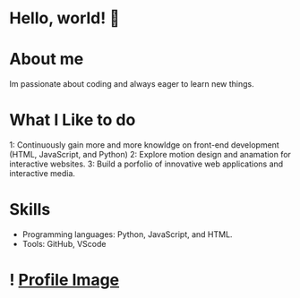 # Hello, world! 👋

# About me 
Im passionate about coding and always eager to learn new things.

# What I Like to do 
1: Continuously gain more and more knowldge on front-end development (HTML, JavaScript, and Python)
2: Explore motion design and anamation for interactive websites.
3: Build a porfolio of innovative web applications and interactive media. 

# Skills 
- Programming languages: Python, JavaScript, and HTML.
- Tools: GitHub, VScode 


# ! [Profile Image](https://github.com/KaydenSmith17) 
